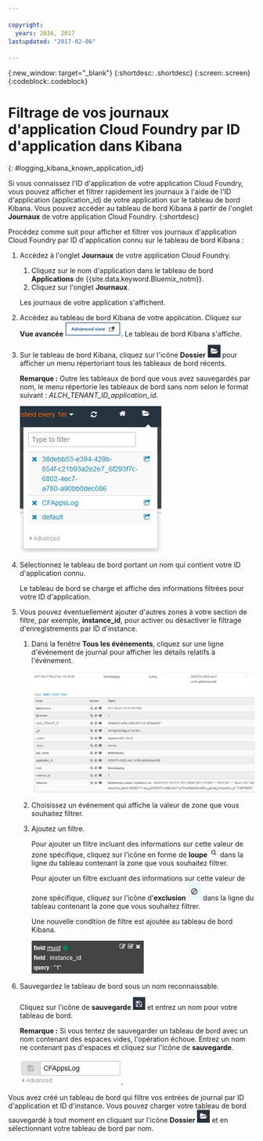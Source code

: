 ```yaml
---

copyright:
  years: 2016, 2017
lastupdated: "2017-02-06"

---
```


<!-- Common attributes used in the template are defined as follows: -->
{:new_window: target="_blank"}
{:shortdesc: .shortdesc}
{:screen:.screen}
{:codeblock:.codeblock}


# Filtrage de vos journaux d'application Cloud Foundry par ID d'application dans Kibana
<!-- for example, Uploading your data -->
{: #logging_kibana_known_application_id}
<!-- Provide an appropriate ID above -->

<!-- The short description section should include a sentence describing why this task is needed. For search engine optimization, include the service long name and "Bluemix". For example: -->

Si vous connaissez l'ID d'application de votre application Cloud Foundry, vous pouvez afficher et filtrer rapidement les journaux à l'aide de l'ID d'application (application_id) de votre application sur le tableau de bord Kibana. Vous pouvez accéder au tableau de bord Kibana à partir de l'onglet **Journaux** de votre application Cloud Foundry. 
{:shortdesc}

<!-- Include a sentence to briefly introduce the steps/subtopics. Example: -->
Procédez comme suit pour afficher et filtrer vos journaux d'application Cloud Foundry par ID d'application connu sur le tableau de bord Kibana :

1. Accédez à l'onglet **Journaux** de votre application Cloud Foundry. 

    1. Cliquez sur le nom d'application dans le tableau de bord **Applications** de {{site.data.keyword.Bluemix_notm}}.
    2. Cliquez sur l'onglet **Journaux**. 
    
    Les journaux de votre application s'affichent.

2. Accédez au tableau de bord Kibana de votre application. Cliquez sur **Vue avancée** ![](images/logging_advanced_view.jpg). Le tableau de bord Kibana s'affiche.

3. Sur le tableau de bord Kibana, cliquez sur l'icône **Dossier** ![](images/logging_folder.jpg) pour afficher un menu répertoriant tous les tableaux de bord récents. 

    **Remarque :** Outre les tableaux de bord que vous avez sauvegardés par nom, le menu répertorie les tableaux de bord sans nom selon le format suivant : *ALCH_TENANT_ID_application_id*. 

    ![Liste de tableaux de bord](images/logging_list_of_dashboards.jpg)

4. Sélectionnez le tableau de bord portant un nom qui contient votre ID d'application connu. 

    Le tableau de bord se charge et affiche des informations filtrées pour votre ID d'application.

5. Vous pouvez éventuellement ajouter d'autres zones à votre section de filtre, par exemple, **instance_id**, pour activer ou désactiver le filtrage d'enregistrements par ID d'instance. 
  
    1. Dans la fenêtre **Tous les événements**, cliquez sur une ligne d'événement de journal pour afficher les détails relatifs à l'événement. 
	
        ![Fenêtre Tous les événements affichant les détails relatifs à un événement de journal sélectionné](images/logging_selected_log_event.jpg)
	
    2. Choisissez un événement qui affiche la valeur de zone que vous souhaitez filtrer.
	
    3. Ajoutez un filtre.
    
        Pour ajouter un filtre incluant des informations sur cette valeur de zone spécifique, cliquez sur l'icône en forme de **loupe** ![](images/logging_magnifying_glass.jpg) dans la ligne du tableau contenant la zone que vous souhaitez filtrer. 
	
        Pour ajouter un filtre excluant des informations sur cette valeur de zone spécifique, cliquez sur l'icône d'**exclusion** ![](images/logging_exclusion_icon.png) dans la ligne du tableau contenant la zone que vous souhaitez filtrer.  

        Une nouvelle condition de filtre est ajoutée au tableau de bord Kibana.
	
	    ![Condition de filtre incluant la zone instance_id](images/logging_instance_id_filter.jpg)
	
6. Sauvegardez le tableau de bord sous un nom reconnaissable. 

    Cliquez sur l'icône de **sauvegarde** ![](images/logging_save.jpg) et entrez un nom pour votre tableau de bord. 

    **Remarque :** Si vous tentez de sauvegarder un tableau de bord avec un nom contenant des espaces vides, l'opération échoue. Entrez un nom ne contenant pas d'espaces et cliquez sur l'icône de **sauvegarde**.

    ![Sauvegarde d'un nom du tableau de bord](images/logging_save_dashboard.jpg).


Vous avez créé un tableau de bord qui filtre vos entrées de journal par ID d'application et ID d'instance. Vous pouvez charger votre tableau de bord sauvegardé à tout moment en cliquant sur l'icône **Dossier** ![](images/logging_folder.jpg) et en sélectionnant votre tableau de bord par nom.

